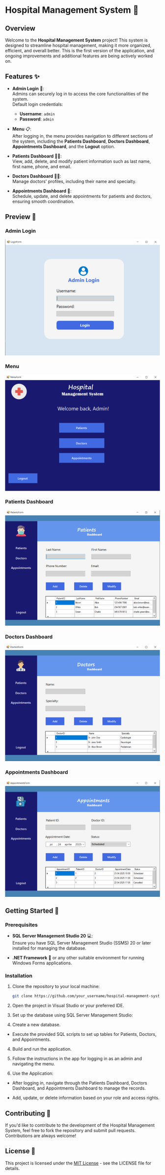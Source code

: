 # Hospital Management System 🏥

## Overview

Welcome to the **Hospital Management System** project! This system is designed to streamline hospital management, making it more organized, efficient, and overall better. This is the first version of the application, and ongoing improvements and additional features are being actively worked on.

## Features ✨

- **Admin Login** 🔑:  
  Admins can securely log in to access the core functionalities of the system.  
  Default login credentials:  
  - **Username**: `admin`  
  - **Password**: `admin`

- **Menu** 📋:  
  After logging in, the menu provides navigation to different sections of the system, including the **Patients Dashboard**, **Doctors Dashboard**, **Appointments Dashboard**, and the **Logout** option.

- **Patients Dashboard** 🧑‍⚕️:  
  View, add, delete, and modify patient information such as last name, first name, phone, and email.

- **Doctors Dashboard** 👨‍⚕️:  
  Manage doctors' profiles, including their name and specialty.

- **Appointments Dashboard** 📅:  
  Schedule, update, and delete appointments for patients and doctors, ensuring smooth coordination.

## Preview 📸

### Admin Login  
![Admin Login Preview](./assets/admin_login_preview.png)

### Menu  
![Menu Screenshot](./assets/menu_preview.png)

### Patients Dashboard  
![Patients Dashboard Screenshot](./assets/patients_dashboard_preview.png)

### Doctors Dashboard  
![Doctors Dashboard Screenshot](./assets/doctors_dashboard_preview.png)

### Appointments Dashboard  
![Appointments Dashboard Screenshot](./assets/appointments_dashboard_preview.png)

## Getting Started 🚀

### Prerequisites

- **SQL Server Management Studio 20** 💻:  
  Ensure you have SQL Server Management Studio (SSMS) 20 or later installed for managing the database.

- **.NET Framework** 🔧 or any other suitable environment for running Windows Forms applications.

### Installation

1. Clone the repository to your local machine:
   ```bash
   git clone https://github.com/your_username/hospital-management-system.git
2. Open the project in Visual Studio or your preferred IDE.

3. Set up the database using SQL Server Management Studio:

4. Create a new database.

- Execute the provided SQL scripts to set up tables for Patients, Doctors, and Appointments.

4. Build and run the application.

5. Follow the instructions in the app for logging in as an admin and navigating the menu.

6. Use the Application:

- After logging in, navigate through the Patients Dashboard, Doctors Dashboard, and Appointments Dashboard to manage the records.

- Add, update, or delete information based on your role and access rights.

## Contributing 🤝
If you'd like to contribute to the development of the Hospital Management System, feel free to fork the repository and submit pull requests. Contributions are always welcome!

## License 📄

This project is licensed under the [MIT License](LICENSE) - see the LICENSE file for details.





